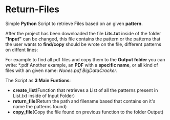 # Return-Files
Simple **Python** Script to retrieve Files based on an given **pattern**.

After the project has been downloaded the file **Lits.txt** inside of the folder **"Input"** can be changed, this file contains the pattern or the patterns that the user wants to **find/copy** should be wrote on the file, different patterns on diffent lines:

For example to find all pdf files and copy them to the **Output folder** you can write:
*.pdf
Another example, an **PDF** with a **specific name**, or all kind of files with an given name:
*Nunes.pdf
BigDataCracker.*


The Script as **3 Main Funtions**:
- **create_list**(Function that retrieves a List of all the patterns present in List.txt inside of Input Folder)
- **return_file**(Return the path and filename based that contains on it's name the patterns found)
- **copy_file**(Copy the file found on previous function to the folder Output)
